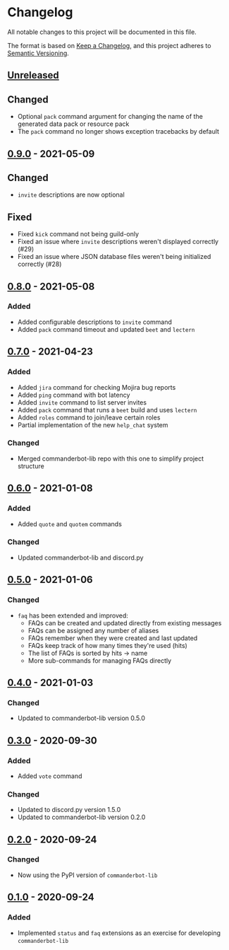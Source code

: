 # Changelog

All notable changes to this project will be documented in this file.

The format is based on [Keep a Changelog](https://keepachangelog.com/en/1.0.0/), and this project adheres to [Semantic Versioning](https://semver.org/spec/v2.0.0.html).

## [Unreleased]

## Changed

- Optional `pack` command argument for changing the name of the generated data pack or resource pack
- The `pack` command no longer shows exception tracebacks by default

## [0.9.0] - 2021-05-09

## Changed

- `invite` descriptions are now optional

## Fixed

- Fixed `kick` command not being guild-only
- Fixed an issue where `invite` descriptions weren't displayed correctly (#29)
- Fixed an issue where JSON database files weren't being initialized correctly (#28)

## [0.8.0] - 2021-05-08

### Added

- Added configurable descriptions to `invite` command
- Added `pack` command timeout and updated `beet` and `lectern`

## [0.7.0] - 2021-04-23

### Added

- Added `jira` command for checking Mojira bug reports
- Added `ping` command with bot latency
- Added `invite` command to list server invites
- Added `pack` command that runs a `beet` build and uses `lectern`
- Added `roles` command to join/leave certain roles
- Partial implementation of the new `help_chat` system

### Changed

- Merged commanderbot-lib repo with this one to simplify project structure

## [0.6.0] - 2021-01-08

### Added

- Added `quote` and `quotem` commands

### Changed

- Updated commanderbot-lib and discord.py

## [0.5.0] - 2021-01-06

### Changed

- `faq` has been extended and improved:
  - FAQs can be created and updated directly from existing messages
  - FAQs can be assigned any number of aliases
  - FAQs remember when they were created and last updated
  - FAQs keep track of how many times they're used (hits)
  - The list of FAQs is sorted by hits -> name
  - More sub-commands for managing FAQs directly

## [0.4.0] - 2021-01-03

### Changed

- Updated to commanderbot-lib version 0.5.0

## [0.3.0] - 2020-09-30

### Added

- Added `vote` command

### Changed

- Updated to discord.py version 1.5.0
- Updated to commanderbot-lib version 0.2.0

## [0.2.0] - 2020-09-24

### Changed

- Now using the PyPI version of `commanderbot-lib`

## [0.1.0] - 2020-09-24

### Added

- Implemented `status` and `faq` extensions as an exercise for developing `commanderbot-lib`

[unreleased]: https://github.com/CommanderBot-Dev/commanderbot-ext/compare/v0.9.0...HEAD
[0.9.0]: https://github.com/CommanderBot-Dev/commanderbot-ext/compare/v0.8.0...v0.9.0
[0.8.0]: https://github.com/CommanderBot-Dev/commanderbot-ext/compare/v0.7.0...v0.8.0
[0.7.0]: https://github.com/CommanderBot-Dev/commanderbot-ext/compare/v0.6.0...v0.7.0
[0.6.0]: https://github.com/CommanderBot-Dev/commanderbot-ext/compare/v0.5.0...v0.6.0
[0.5.0]: https://github.com/CommanderBot-Dev/commanderbot-ext/compare/v0.4.0...v0.5.0
[0.4.0]: https://github.com/CommanderBot-Dev/commanderbot-ext/compare/v0.3.0...v0.4.0
[0.3.0]: https://github.com/CommanderBot-Dev/commanderbot-ext/compare/v0.2.0...v0.3.0
[0.2.0]: https://github.com/CommanderBot-Dev/commanderbot-ext/compare/v0.1.0...v0.2.0
[0.1.0]: https://github.com/CommanderBot-Dev/commanderbot-ext/releases/tag/v0.1.0
